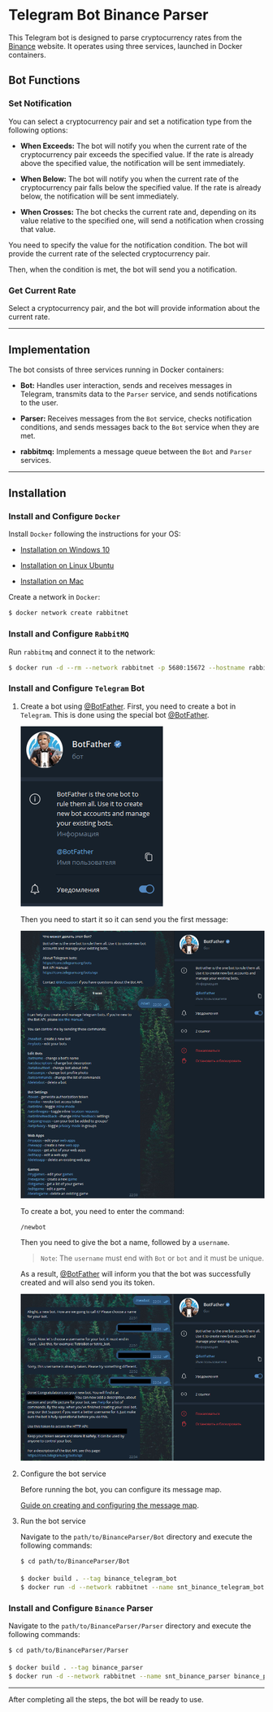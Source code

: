# Telegram Bot Binance Parser
This Telegram bot is designed to parse cryptocurrency rates from the [Binance](https://www.binance.com/en/markets/overview) website. 
It operates using three services, launched in Docker containers.

## Bot Functions
### Set Notification
You can select a cryptocurrency pair and set a notification type from the following options:

- **When Exceeds:** The bot will notify you when the current rate of the cryptocurrency pair exceeds the specified value. 
If the rate is already above the specified value, the notification will be sent immediately.

- **When Below:** The bot will notify you when the current rate of the cryptocurrency pair falls below the specified value. 
If the rate is already below, the notification will be sent immediately.

- **When Crosses:** The bot checks the current rate and, depending on its value relative to the specified one, 
will send a notification when crossing that value.

You need to specify the value for the notification condition. 
The bot will provide the current rate of the selected cryptocurrency pair.

Then, when the condition is met, the bot will send you a notification.

### Get Current Rate
Select a cryptocurrency pair, and the bot will provide information about the current rate.

---
## Implementation
The bot consists of three services running in Docker containers:

- **Bot:** Handles user interaction, sends and receives messages in Telegram, 
transmits data to the `Parser` service, and sends notifications to the user.

- **Parser:** Receives messages from the `Bot` service, checks notification conditions, 
and sends messages back to the `Bot` service when they are met.

- **rabbitmq:** Implements a message queue between the `Bot` and `Parser` services.

---
## Installation
### Install and Configure `Docker`
Install `Docker` following the instructions for your OS:

- [Installation on Windows 10](https://docs.docker.com/desktop/install/windows-install/)

- [Installation on Linux Ubuntu](https://docs.docker.com/engine/install/ubuntu/)

- [Installation on Mac](https://docs.docker.com/desktop/install/mac-install/)

Create a network in `Docker`:
```bash
$ docker network create rabbitnet
```

### Install and Configure `RabbitMQ`
Run `rabbitmq` and connect it to the network:
```bash
$ docker run -d --rm --network rabbitnet -p 5680:15672 --hostname rabbit-1 --name rabbit rabbitmq
```

### Install and Configure `Telegram` Bot
1. Create a bot using [@BotFather](https://t.me/BotFather).
   First, you need to create a bot in `Telegram`. This is done using the special bot [@BotFather](https://t.me/BotFather).

   ![Profile of @BotFather](documents/BotFather/profile.png)

   Then you need to start it so it can send you the first message:

   ![First message from @BotFather](documents/BotFather/start_message.png)

   To create a bot, you need to enter the command:
   ```
   /newbot
   ```

   Then you need to give the bot a name, followed by a `username`.

   > `Note`: The `username` must end with `Bot` or `bot` and it must be unique.

   As a result, [@BotFather](https://t.me/BotFather) will inform you that the bot was successfully created and will also send you its token.

   ![Creating a bot with @BotFather](documents/BotFather/bot_creating.png)

2. Configure the bot service

   Before running the bot, you can configure its message map.

   [Guide on creating and configuring the message map](Bot/MESSAGE_MAP_GUIDE.md).

3. Run the bot service

   Navigate to the `path/to/BinanceParser/Bot` directory and execute the following commands:
   ```bash
   $ cd path/to/BinanceParser/Bot
   
   $ docker build . --tag binance_telegram_bot
   $ docker run -d --network rabbitnet --name snt_binance_telegram_bot binance_telegram_bot --token your_telegram_bot_token
   ```

### Install and Configure `Binance` Parser
Navigate to the `path/to/BinanceParser/Parser` directory and execute the following commands:
```bash
$ cd path/to/BinanceParser/Parser

$ docker build . --tag binance_parser
$ docker run -d --network rabbitnet --name snt_binance_parser binance_parser
```

---

After completing all the steps, the bot will be ready to use.